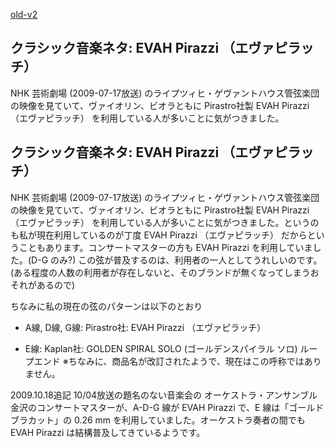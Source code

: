 [old-v2](ig091012-orig.html)

## クラシック音楽ネタ: EVAH Pirazzi （エヴァピラッチ）

NHK 芸術劇場 (2009-07-17放送) のライプツィヒ・ゲヴァントハウス管弦楽団の映像を見ていて、ヴァイオリン、ビオラともに Pirastro社製 EVAH Pirazzi （エヴァピラッチ） を利用している人が多いことに気がつきました。


## クラシック音楽ネタ: EVAH Pirazzi （エヴァピラッチ）

NHK 芸術劇場 (2009-07-17放送) のライプツィヒ・ゲヴァントハウス管弦楽団の映像を見ていて、ヴァイオリン、ビオラともに Pirastro社製
EVAH Pirazzi （エヴァピラッチ） を利用している人が多いことに気がつきました。というのも私が現在利用しているのが丁度 EVAH Pirazzi （エヴァピラッチ） だからということもあります。コンサートマスターの方も EVAH
Pirazzi を利用していました。(D-G のみ?) この弦が普及するのは、利用者の一人としてうれしいのです。(ある程度の人数の利用者が存在しないと、そのブランドが無くなってしまうおそれがあるので)

ちなみに私の現在の弦のパターンは以下のとおり


* A線, D線, G線: Pirastro社: EVAH Pirazzi （エヴァピラッチ）
    
* E線: Kaplan社: GOLDEN SPIRAL SOLO (ゴールデンスパイラル ソロ) ループエンド
  ※ちなみに、商品名が改訂されたようで、現在はこの呼称ではありません。
  

2009.10.18追記 10/04放送の題名のない音楽会の オーケストラ・アンサンブル金沢のコンサートマスターが、A-D-G 線が EVAH Pirazzi で、E 線は「ゴールド ブラカット」の 0.26 mm を利用していました。オーケストラ奏者の間でも EVAH Pirazzi は結構普及してきているようです。